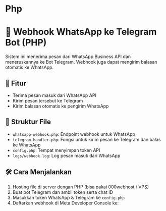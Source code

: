 # Php

# 📲 Webhook WhatsApp ke Telegram Bot (PHP)

Sistem ini menerima pesan dari WhatsApp Business API dan meneruskannya ke Bot Telegram. Webhook juga dapat mengirim balasan otomatis ke WhatsApp.

## 🚀 Fitur
- Terima pesan masuk dari WhatsApp API
- Kirim pesan tersebut ke Telegram
- Kirim balasan otomatis ke pengirim WhatsApp

## 📁 Struktur File
- `whatsapp-webhook.php`: Endpoint webhook untuk WhatsApp
- `telegram-handler.php`: Fungsi untuk kirim pesan ke Telegram dan balas ke WhatsApp
- `config.php`: Tempat menyimpan token API
- `logs/webhook.log`: Log pesan masuk dari WhatsApp

## 🛠️ Cara Menjalankan

1. Hosting file di server dengan PHP (bisa pakai 000webhost / VPS)
2. Buat bot Telegram dan ambil token serta chat ID
3. Masukkan token WhatsApp & Telegram ke `config.php`
4. Daftarkan webhook di Meta Developer Console ke:
